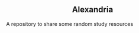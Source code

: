 <h2 align="center"> Alexandria <img align="center" href="https://upload.wikimedia.org/wikipedia/commons/6/6b/Rotating_globe.gif)https://upload.wikimedia.org/wikipedia/commons/6/6b/Rotating_globe.gif" width="32px"/></h2>

A repository to share some random study resources
